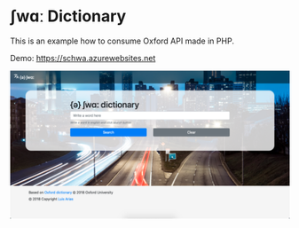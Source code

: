 # ʃwɑː Dictionary

This is an example how to consume Oxford API made in PHP.

Demo: https://schwa.azurewebsites.net

![](assets/screenshot.png)